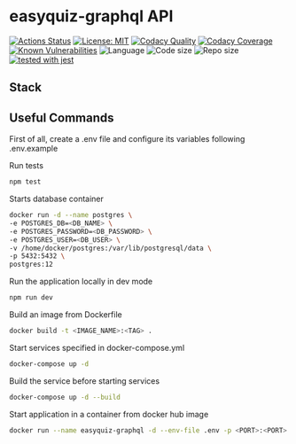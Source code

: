 # easyquiz-graphql API

[![Actions Status](https://github.com/antonio-junior/easyquiz-graphql/workflows/build/badge.svg)](https://github.com/antonio-junior/easyquiz-graphql/actions)
[![License: MIT](https://img.shields.io/github/license/antonio-junior/easyquiz-graphql)](https://opensource.org/licenses/MIT)
[![Codacy Quality](https://app.codacy.com/project/badge/Grade/805bcad4a1324b93b46cfbb8f6cf9b02)](https://www.codacy.com/gh/antonio-junior/easyquiz-graphql/dashboard?utm_source=github.com&utm_medium=referral&utm_content=antonio-junior/easyquiz-graphql&utm_campaign=Badge_Grade)
[![Codacy Coverage](https://app.codacy.com/project/badge/Coverage/805bcad4a1324b93b46cfbb8f6cf9b02)](https://www.codacy.com/gh/antonio-junior/easyquiz-graphql/dashboard?utm_source=github.com&utm_medium=referral&utm_content=antonio-junior/easyquiz-graphql&utm_campaign=Badge_Coverage)
[![Known Vulnerabilities](https://snyk.io/test/github/antonio-junior/easyquiz-graphql/master/badge.svg)](https://snyk.io/test/github/antonio-junior/easyquiz-graphql)
![Language ](https://img.shields.io/github/languages/top/antonio-junior/easyquiz-graphql)
![Code size](https://img.shields.io/github/languages/code-size/antonio-junior/easyquiz-graphql)
![Repo size](https://img.shields.io/github/repo-size/antonio-junior/easyquiz-graphql)
[![tested with jest](https://img.shields.io/badge/tested_with-jest-99424f.svg)](https://github.com/facebook/jest)

## Stack

## Useful Commands

First of all, create a .env file and configure its variables following .env.example

Run tests

```sh
npm test
```

Starts database container

```sh
docker run -d --name postgres \
-e POSTGRES_DB=<DB_NAME> \
-e POSTGRES_PASSWORD=<DB_PASSWORD> \
-e POSTGRES_USER=<DB_USER> \
-v /home/docker/postgres:/var/lib/postgresql/data \
-p 5432:5432 \
postgres:12
```

Run the application locally in dev mode

```sh
npm run dev
```

Build an image from Dockerfile

```sh
docker build -t <IMAGE_NAME>:<TAG> .
```

Start services specified in docker-compose.yml

```sh
docker-compose up -d
```

Build the service before starting services

```sh
docker-compose up -d --build
```

Start application in a container from docker hub image

```sh
docker run --name easyquiz-graphql -d --env-file .env -p <PORT>:<PORT> antoniocsjunior/easyquiz-graphql
```
